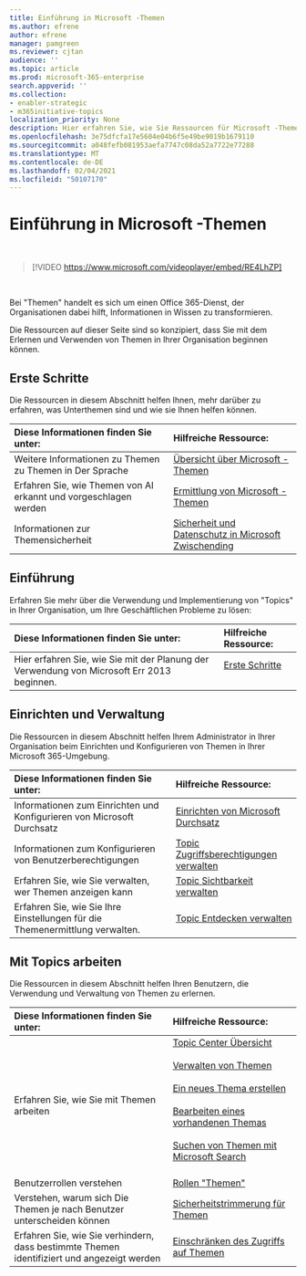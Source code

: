 ```yaml
---
title: Einführung in Microsoft -Themen
ms.author: efrene
author: efrene
manager: pamgreen
ms.reviewer: cjtan
audience: ''
ms.topic: article
ms.prod: microsoft-365-enterprise
search.appverid: ''
ms.collection:
- enabler-strategic
- m365initiative-topics
localization_priority: None
description: Hier erfahren Sie, wie Sie Ressourcen für Microsoft -Themen finden.
ms.openlocfilehash: 3e75dfcfa17e5604e04b6f5e49be9019b1679110
ms.sourcegitcommit: a048fefb081953aefa7747c08da52a7722e77288
ms.translationtype: MT
ms.contentlocale: de-DE
ms.lasthandoff: 02/04/2021
ms.locfileid: "50107170"
---
```

# <a name="introduction-to-microsoft-viva-topics"></a>Einführung in Microsoft -Themen

</br>

> [!VIDEO https://www.microsoft.com/videoplayer/embed/RE4LhZP]  

</br>


Bei "Themen" handelt es sich um einen Office 365-Dienst, der Organisationen dabei hilft, Informationen in Wissen zu transformieren.

Die Ressourcen auf dieser Seite sind so konzipiert, dass Sie mit dem Erlernen und Verwenden von Themen in Ihrer Organisation beginnen können.

## <a name="get-started"></a>Erste Schritte

Die Ressourcen in diesem Abschnitt helfen Ihnen, mehr darüber zu erfahren, was Unterthemen sind und wie sie Ihnen helfen können.

| Diese Informationen finden Sie unter: | Hilfreiche Ressource: |
|:-----|:-----|
|Weitere Informationen zu Themen zu Themen in Der Sprache|[Übersicht über Microsoft -Themen](topic-experiences-overview.md)|
|Erfahren Sie, wie Themen von AI erkannt und vorgeschlagen werden|[Ermittlung von Microsoft -Themen](topic-experiences-discovery.md)|
|Informationen zur Themensicherheit|[Sicherheit und Datenschutz in Microsoft Zwischending](topic-experiences-security-privacy.md)|


## <a name="adoption"></a>Einführung

Erfahren Sie mehr über die Verwendung und Implementierung von "Topics" in Ihrer Organisation, um Ihre Geschäftlichen Probleme zu lösen: 

| Diese Informationen finden Sie unter: | Hilfreiche Ressource: |
|:-----|:-----|
|Hier erfahren Sie, wie Sie mit der Planung der Verwendung von Microsoft Err 2013 beginnen. |[Erste Schritte](topics-adoption-getstarted.md)<br><br>|  

## <a name="set-up-and-administration"></a>Einrichten und Verwaltung

Die Ressourcen in diesem Abschnitt helfen Ihrem Administrator in Ihrer Organisation beim Einrichten und Konfigurieren von Themen in Ihrer Microsoft 365-Umgebung.

| Diese Informationen finden Sie unter: | Hilfreiche Ressource: |
|:-----|:-----|
|Informationen zum Einrichten und Konfigurieren von Microsoft Durchsatz|[Einrichten von Microsoft Durchsatz](set-up-topic-experiences.md)|
|Informationen zum Konfigurieren von Benutzerberechtigungen|[Topic Zugriffsberechtigungen verwalten](topic-experiences-user-permissions.md)|
|Erfahren Sie, wie Sie verwalten, wer Themen anzeigen kann|[Topic Sichtbarkeit verwalten](topic-experiences-knowledge-rules.md)|
|Erfahren Sie, wie Sie Ihre Einstellungen für die Themenermittlung verwalten.|[Topic Entdecken verwalten](topic-experiences-discovery.md)|

## <a name="work-with-topics"></a>Mit Topics arbeiten

Die Ressourcen in diesem Abschnitt helfen Ihren Benutzern, die Verwendung und Verwaltung von Themen zu erlernen.

| Diese Informationen finden Sie unter: | Hilfreiche Ressource: |
|:-----|:-----|
|Erfahren Sie, wie Sie mit Themen arbeiten|[Topic Center Übersicht](topic-center-overview.md)<br><br>[Verwalten von Themen](manage-topics.md)<br><br>[Ein neues Thema erstellen](create-a-topic.md)<br><br>[Bearbeiten eines vorhandenen Themas](edit-a-topic.md)<br><br>[Suchen von Themen mit Microsoft Search](search.md)<br><br>|
|Benutzerrollen verstehen|[Rollen "Themen"](topic-experiences-roles.md)|
|Verstehen, warum sich Die Themen je nach Benutzer unterscheiden können|[Sicherheitstrimmerung für Themen](topic-experiences-security-trimming.md)|
|Erfahren Sie, wie Sie verhindern, dass bestimmte Themen identifiziert und angezeigt werden|[Einschränken des Zugriffs auf Themen](restrict-access-to-topics.md)|




